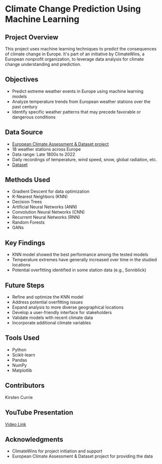 # Climate Change Prediction Using Machine Learning

## Project Overview
This project uses machine learning techniques to predict the consequences of climate change in Europe. It's part of an initiative by ClimateWins, a European nonprofit organization, to leverage data analysis for climate change understanding and prediction.

## Objectives
- Predict extreme weather events in Europe using machine learning models
- Analyze temperature trends from European weather stations over the past century
- Identify specific weather patterns that may precede favorable or dangerous conditions

## Data Source
- [European Climate Assessment & Dataset project](https://www.ecad.eu/)
- 18 weather stations across Europe
- Data range: Late 1800s to 2022
- Daily recordings of temperature, wind speed, snow, global radiation, etc.
- [Dataset](https://s3.amazonaws.com/coach-courses-us/public/courses/da-spec-ml/Scripts/A1/Dataset-weather-prediction-dataset-processed.csv)

## Methods Used
- Gradient Descent for data optimization
- K-Nearest Neighbors (KNN)
- Decision Trees
- Artificial Neural Networks (ANN)
- Convolution Neural Networks (CNN)
- Recurrent Neural Networks (RNN)
- Random Forests
- GANs

## Key Findings
- KNN model showed the best performance among the tested models
- Temperature extremes have generally increased over time in the studied locations
- Potential overfitting identified in some station data (e.g., Sonnblick)

## Future Steps
- Refine and optimize the KNN model
- Address potential overfitting issues
- Expand analysis to more diverse geographical locations
- Develop a user-friendly interface for stakeholders
- Validate models with recent climate data
- Incorporate additional climate variables

## Tools Used
- Python
- Scikit-learn
- Pandas
- NumPy
- Matplotlib

## Contributors
Kirsten Currie

## YouTube Presentation
[Video Link](https://youtu.be/iBdLUct-76k)


## Acknowledgments
- ClimateWins for project initiation and support
- European Climate Assessment & Dataset project for providing the data

